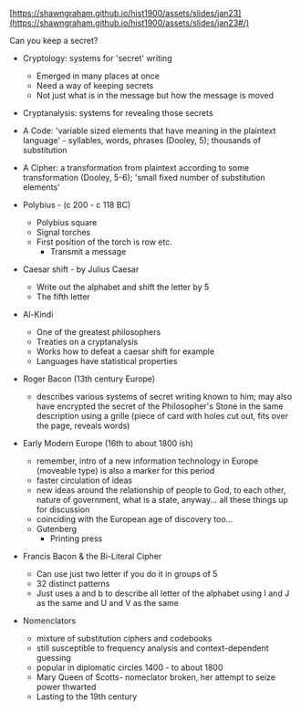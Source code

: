 [https://shawngraham.github.io/hist1900/assets/slides/jan23](https://shawngraham.github.io/hist1900/assets/slides/jan23#/) 

Can you keep a secret?

-   Cryptology: systems for 'secret' writing
	-   Emerged in many places at once 
	-   Need a way of keeping secrets
	-   Not just what is in the message but how the message is moved 

-   Cryptanalysis: systems for revealing those secrets

-   A Code: 'variable sized elements that have meaning in the plaintext language' - syllables, words, phrases (Dooley, 5); thousands of substitution

-   A Cipher: a transformation from plaintext according to some transformation (Dooley, 5-6); 'small fixed number of substitution elements'

-   Polybius - (c 200 - c 118 BC)
	-   Polybius square 
	-   Signal torches 
	-   First position of the torch is row etc.
		-   Transmit a message

-   Caesar shift - by Julius Caesar 
	-   Write out the alphabet and shift the letter by 5 
	-   The fifth letter 

-   Al-Kindi
	-   One of the greatest philosophers 
	-   Treaties on a cryptanalysis 
	-   Works how to defeat a caesar shift for example 
	-   Languages have statistical properties 

-   Roger Bacon (13th century Europe) 
	-  describes various systems of secret writing known to him; may also have encrypted the secret of the Philosopher's Stone in the same description using a grille (piece of card with holes cut out, fits over the page, reveals words)

-   Early Modern Europe (16th to about 1800 ish)
	-  remember, intro of a new information technology in Europe (moveable type) is also a marker for this period
	-  faster circulation of ideas 
	-  new ideas around the relationship of people to God, to each other, nature of government, what is a state, anyway... all these things up for discussion
	- coinciding with the European age of discovery too…
	-   Gutenberg 
		-   Printing press 

- Francis Bacon & the Bi-Literal Cipher
	-  Can use just two letter if you do it in groups of 5 
	-   32 distinct patterns 
	-   Just uses a and b to describe all letter of the alphabet using I and J as the same and U and V as the same 

-   Nomenclators
	-   mixture of substitution ciphers and codebooks
	-   still susceptible to frequency analysis and context-dependent guessing
	-   popular in diplomatic circles 1400 - to about 1800
	-   Mary Queen of Scotts- nomeclator broken, her attempt to seize power thwarted
	-   Lasting to the 19th century
